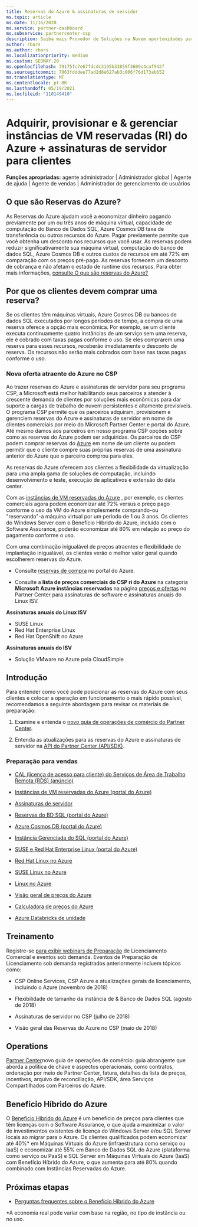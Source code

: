 ```yaml
---
title: Reservas do Azure & assinaturas de servidor
ms.topic: article
ms.date: 11/16/2020
ms.service: partner-dashboard
ms.subservice: partnercenter-csp
description: Saiba mais Provedor de Soluções na Nuvem oportunidades para adquirir, provisionar e gerenciar reservas do Azure e assinaturas de servidor para clientes.
author: rbars
ms.author: rbars
ms.localizationpriority: medium
ms.custom: SEOMAY.20
ms.openlocfilehash: 79175fc7e67fdcdc3195b33859f3609c4caf942f
ms.sourcegitcommit: 7063fdddee77ad2d8e627ab3c806f76d173ab652
ms.translationtype: MT
ms.contentlocale: pt-BR
ms.lasthandoff: 05/19/2021
ms.locfileid: "110149410"
---
```

# <a name="acquire-provision--manage-azure-reserved-vm-instances-ri--server-subscriptions-for-customers"></a>Adquirir, provisionar e & gerenciar instâncias de VM reservadas (RI) do Azure + assinaturas de servidor para clientes


**Funções apropriadas:** agente administrador | Administrador global | Agente de ajuda | Agente de vendas | Administrador de gerenciamento de usuários


## <a name="what-are-azure-reservations"></a>O que são Reservas do Azure?

As Reservas do Azure ajudam você a economizar dinheiro pagando previamente por um ou três anos de máquina virtual, capacidade de computação do Banco de Dados SQL, Azure Cosmos DB taxa de transferência ou outros recursos do Azure. Pagar previamente permite que você obtenha um desconto nos recursos que você usar. As reservas podem reduzir significativamente sua máquina virtual, computação do banco de dados SQL, Azure Cosmos DB e outros custos de recursos em até 72% em comparação com os preços pré-pago. As reservas fornecem um desconto de cobrança e não afetam o estado de runtime dos recursos. Para obter mais informações, [consulte O que são reservas do Azure?](/azure/billing/billing-save-compute-costs-reservations)

## <a name="why-should-customers-buy-a-reservation"></a>Por que os clientes devem comprar uma reserva?

Se os clientes têm máquinas virtuais, Azure Cosmos DB ou bancos de dados SQL executados por longos períodos de tempo, a compra de uma reserva oferece a opção mais econômica. Por exemplo, se um cliente executa continuamente quatro instâncias de um serviço sem uma reserva, ele é cobrado com taxas pagas conforme o uso. Se eles comprarem uma reserva para esses recursos, receberão imediatamente o desconto de reserva. Os recursos não serão mais cobrados com base nas taxas pagas conforme o uso.

### <a name="compelling-new-azure-offer-in-csp"></a>Nova oferta atraente do Azure no CSP

Ao trazer reservas do Azure e assinaturas de servidor para seu programa CSP, a Microsoft está melhor habilitando seus parceiros a atender à crescente demanda de clientes por soluções mais econômicas para dar suporte a cargas de trabalho de nuvem persistentes e altamente previsíveis. O programa CSP permite que os parceiros adquiram, provisionem e gerenciem reservas do Azure e assinaturas de servidor em nome de clientes comerciais por meio do Microsoft Partner Center e portal do Azure.
Até mesmo damos aos parceiros em nosso programa CSP opções sobre como as reservas do Azure podem ser adquiridas. Os parceiros do CSP podem comprar reservas do [Azure](azure-reservations-buying.md) em nome de um cliente ou podem permitir que o cliente compre suas próprias reservas de uma assinatura anterior do Azure que o parceiro comprou para eles. [](give-customers-permission.md)

As reservas do Azure oferecem aos clientes a flexibilidade da virtualização para uma ampla gama de soluções de computação, incluindo desenvolvimento e teste, execução de aplicativos e extensão do data center.

Com as [instâncias de VM reservadas do Azure](https://azure.microsoft.com/pricing/reserved-vm-instances/) , por exemplo, os clientes comerciais agora podem economizar até 72% versus o preço pago conforme o uso da VM do Azure simplesmente comprando-ou "reservando"-a máquina virtual por um período de 1 ou 3 anos. Os clientes do Windows Server com o Benefício Híbrido do Azure, incluído com o Software Assurance, poderão economizar até 80% em relação ao preço do pagamento conforme o uso.

Com uma combinação inigualável de preços atraentes e flexibilidade de implantação inigualável, os clientes verão o melhor valor geral quando escolherem reservas do Azure.

- Consulte [reservas de compra](/azure/cost-management-billing/reservations/prepare-buy-reservation#purchase-reservations) no portal do Azure.

- Consulte a **lista de preços comerciais do CSP ri do Azure** na categoria **Microsoft Azure instâncias reservadas** na página [preços e ofertas](https://partner.microsoft.com/dashboard/sell/pricingandoffers) no Partner Center para assinaturas de software e assinaturas anuais do Linux ISV.


 
**Assinaturas anuais do Linux ISV**

- SUSE Linux
- Red Hat Enterprise Linux
- Red Hat OpenShift no Azure

**Assinaturas anuais do ISV**

- Solução VMware no Azure pela CloudSimple

## <a name="getting-started"></a>Introdução

Para entender como você pode posicionar as reservas do Azure com seus clientes e colocar a operação em funcionamento o mais rápido possível, recomendamos a seguinte abordagem para revisar os materiais de preparação:

1. Examine e entenda o [novo guia de operações de comércio do Partner Center](https://partner.microsoft.com/resources/detail/partner-center-new-commerce-operations-guide-pdf).

2. Entenda as atualizações para as reservas do Azure e assinaturas de servidor na [API do Partner Center (API/SDK)](/partner-center/develop/purchase-azure-reserved-vm-instances).


### <a name="sales-readiness"></a>Preparação para vendas

- [CAL (licença de acesso para cliente) do Serviços de Área de Trabalho Remota (RDS) (anúncio)](https://cloudblogs.microsoft.com/windowsserver/2018/10/03/remote-desktop-services-2019-generally-available-with-windows-server-2019/)

- [Instâncias de VM reservadas do Azure (portal do Azure)](/azure/virtual-machines/windows/prepay-reserved-vm-instances)

- [Assinaturas de servidor](./csp-software-subscriptions.md)

- [Reservas do BD SQL (portal do Azure)](/azure/sql-database/sql-database-reserved-capacity)

- [Azure Cosmos DB (portal do Azure)](/azure/cosmos-db/cosmos-db-reserved-capacity)

- [Instância Gerenciada do SQL (portal do Azure)](/azure/sql-database/sql-database-managed-instance)

- [SUSE e Red Hat Enterprise Linux (portal do Azure)](/azure/virtual-machines/linux/prepay-suse-software-charges)

- [Red Hat Linux no Azure](https://azure.com/redhat)

- [SUSE Linux no Azure](https://azure.microsoft.com/overview/linux-on-azure/suse/)

- [Linux no Azure](https://azure.microsoft.com/overview/linux-on-azure/)

- [Visão geral de preços do Azure](https://azure.microsoft.com/pricing/)

- [Calculadora de preços do Azure](https://azure.microsoft.com/pricing/calculator)

- [Azure Databricks de unidade](/azure/billing/billing-prepay-databricks-reserved-capacity)


## <a name="training"></a>Treinamento

Registre-se [para exibir webinars de Preparação](https://commercial-licensing.eventbuilder.com/FY2019_ALL) de Licenciamento Comercial e eventos sob demanda.
Eventos de Preparação de Licenciamento sob demanda registrados anteriormente incluem tópicos como:

- CSP Online Services, CSP Azure e atualizações gerais de licenciamento, incluindo o Azure (novembro de 2018)

- Flexibilidade de tamanho da instância de & Banco de Dados SQL (agosto de 2018)

- Assinaturas de servidor no CSP (julho de 2018)

- Visão geral das Reservas do Azure no CSP (maio de 2018)

## <a name="operations"></a>Operations

[Partner Center](https://partner.microsoft.com/resources/detail/partner-center-new-commerce-operations-guide-pdf)novo guia de operações de comércio: guia abrangente que aborda a política de chave e aspectos operacionais, como contratos, ordenação por meio de Partner Center, fatura, detalhes da lista de preços, incentivos, arquivo de reconciliação, API/SDK, área Serviços Compartilhados com Parceiros do Azure.

## <a name="azure-hybrid-benefit"></a>Benefício Híbrido do Azure

O [Benefício Híbrido do Azure](https://azure.microsoft.com/pricing/hybrid-benefit) é um benefício de preços para clientes que têm licenças com o Software Assurance, o que ajuda a maximizar o valor de investimentos existentes de licença do Windows Server e/ou SQL Server locais ao migrar para o Azure. Os clientes qualificados podem economizar até 40%* em Máquinas Virtuais do Azure (infraestrutura como serviço ou IaaS) e economizar até 55% em Banco de Dados SQL do Azure (plataforma como serviço ou PaaS) e SQL Server em Máquinas Virtuais do Azure (IaaS) com Benefício Híbrido do Azure, o que aumenta para até 80% quando combinado com Instâncias Reservadas do Azure.

## <a name="next-steps"></a>Próximas etapas

- [Perguntas frequentes sobre o Benefício Híbrido do Azure](https://azure.microsoft.com/pricing/hybrid-benefit/faq/)

*A economia real pode variar com base na região, no tipo de instância ou no uso.